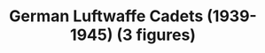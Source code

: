 ---
layout: product
title: "German Luftwaffe Cadets (1939-1945) (3 figures)"
price: "TBA" 
desc: "Maketa"
img_path: "/assets/img/ICM 32103.webp"
brand: "N/A"
available: false
special_offer: false
new: false
soon: false
cat: "010000"
subcat: "013600"
subsubcat: "0N/A"
sifra: "ICM 32103"
popular: false
spec: false
---